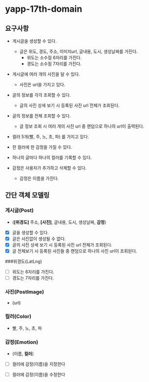 # yapp-17th-domain

## 요구사항

- 게시글을 생성할 수 있다.
    - 글은 위도, 경도, 주소, 이미지url, 글내용, 도시, 생성날짜를 가진다.
        - 위도는 소수점 6자리를 가진다.
        - 경도는 소수점 7자리를 가진다.
- 게시글에 여러 개의 사진을 달 수 있다.
    - 사진은 url을 가지고 있다.
- 글의 정보를 각각 조회할 수 있다.
    - 글의 사진 상세 보기 시 등록된 사진 url 전체가 조회된다.
- 글의 정보를 전체 조회할 수 있다.
    - 글 정보 조회 시 여러 개의 사진 url 중 랜덤으로 하나의 url이 출력된다.

- 컬러 5개(빨, 주, 노, 초, 파) 를 가지고 있다.
- 한 컬러에 한 감정을 가질 수 있다.
- 하나의 글마다 하나의 컬러를 기록할 수 있다.
- 감정은 사용자가 추가하고 삭제할 수 있다.
    - 감정은 이름을 가진다.
    

## 간단 객체 모델링

### 게시글(Post)

- (__[위경도]__ 주소, __[사진]__, 글내용, 도시, 생성날짜, __감정__)
- [x] 글을 생성할 수 있다. 
- [x] 글은 사진없이 생성될 수 없다.
- [x] 글의 사진 상세 보기 시 등록된 사진 url 전체가 조회된다.
- [x] 글 전체보기 시 등록된 사진들 중 랜덤으로 하나의 사진 url이 조회된다.

###위경도(LatLng)
- [ ] 위도는 6자리를 가진다. 
- [ ] 경도는 7자리를 가진다.

### 사진(PostImage)

- (url)

### 컬러(Color)

- 빨, 주, 노, 초, 파

### 감정(Emotion)

- (이름, __컬러__)
- [ ] 컬러에 감정(이름)을 지정한다
- [ ] 컬러에 감정(이름)을 수정한다

